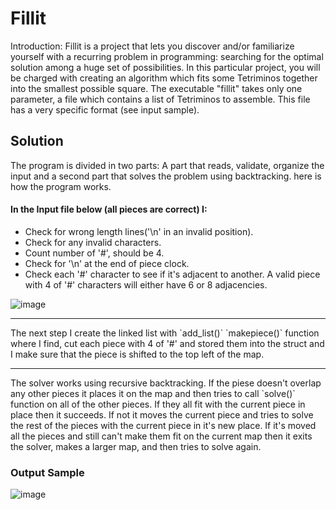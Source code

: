 # Fillit

Introduction: Fillit is a project that lets you discover and/or familiarize yourself with a recurring problem in programming: searching for the optimal solution among a huge set of possibilities. In this particular project, you will be charged with creating an algorithm which fits some Tetriminos together into the smallest possible square.
The executable "fillit" takes only one parameter, a file which contains a list of Tetriminos to assemble. This file has a very specific format (see input sample).

## Solution

The program is divided in two parts: A part that reads, validate, organize the input and a second part that solves the problem using backtracking. here is how the program works.

#### In the Input file below (all pieces are correct) I:
* Check for wrong length lines('\n' in an invalid position).
* Check for any invalid characters.
* Count number of '#', should be 4.
* Check for '\n' at the end of piece clock.
* Check each '#' character to see if it's adjacent to another. A valid piece with 4 of '#' characters will either have 6 or 8     adjacencies.

![image](https://user-images.githubusercontent.com/45500862/66710870-c3784700-ed35-11e9-8db0-57094994480b.png)

<hr>
The next step I create the linked list with `add_list()` `makepiece()` function where I find, cut each piece with 4 of '#' and stored them into the struct and I make sure that the piece is shifted to the top left of the map.
<hr>
The solver works using recursive backtracking. If the piese doesn't overlap any other pieces it places it on the map and then tries to call `solve()` function on all of the other pieces. If they all fit with the current piece in place then it succeeds. If not it moves the current piece and tries to solve the rest of the pieces with the current piece in it's new place. If it's moved all the pieces and still can't make them fit on the current map then it exits the solver, makes a larger map, and then tries to solve again.


### Output Sample

![image](https://user-images.githubusercontent.com/45500862/66727430-f97c0080-edf3-11e9-807d-1acd13930443.png)
